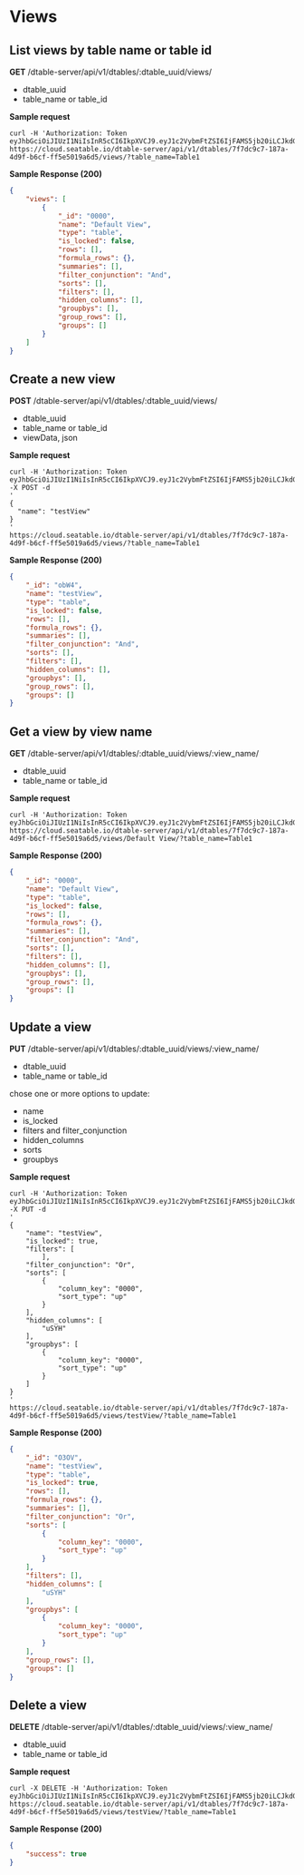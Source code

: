 # Views

## List views by table name or table id

**GET** /dtable-server/api/v1/dtables/:dtable_uuid/views/

* dtable_uuid
* table_name or table_id

**Sample request**

```
curl -H 'Authorization: Token eyJhbGciOiJIUzI1NiIsInR5cCI6IkpXVCJ9.eyJ1c2VybmFtZSI6IjFAMS5jb20iLCJkdGFibGVfdXVpZCI6IjYyMmYxZTZkMzM3NDQ5ZTQ5YjQyOWYyMjUzMDM3YTc2In0.3ytwzZsfZwzifAQtsLzn0AFMnEDSeHxkKlIgD6XKuIs' https://cloud.seatable.io/dtable-server/api/v1/dtables/7f7dc9c7-187a-4d9f-b6cf-ff5e5019a6d5/views/?table_name=Table1

```

**Sample Response (200)**

```json
{
    "views": [
        {
            "_id": "0000",
            "name": "Default View",
            "type": "table",
            "is_locked": false,
            "rows": [],
            "formula_rows": {},
            "summaries": [],
            "filter_conjunction": "And",
            "sorts": [],
            "filters": [],
            "hidden_columns": [],
            "groupbys": [],
            "group_rows": [],
            "groups": []
        }
    ]
}

```

## Create a new view

**POST** /dtable-server/api/v1/dtables/:dtable_uuid/views/

* dtable_uuid
* table_name or table_id
* viewData, json

**Sample request**

```
curl -H 'Authorization: Token eyJhbGciOiJIUzI1NiIsInR5cCI6IkpXVCJ9.eyJ1c2VybmFtZSI6IjFAMS5jb20iLCJkdGFibGVfdXVpZCI6IjYyMmYxZTZkMzM3NDQ5ZTQ5YjQyOWYyMjUzMDM3YTc2In0.3ytwzZsfZwzifAQtsLzn0AFMnEDSeHxkKlIgD6XKuIs'
-X POST -d 
'
{
  "name": "testView"
}
'
https://cloud.seatable.io/dtable-server/api/v1/dtables/7f7dc9c7-187a-4d9f-b6cf-ff5e5019a6d5/views/?table_name=Table1

```

**Sample Response (200)**

```json
{
    "_id": "obW4",
    "name": "testView",
    "type": "table",
    "is_locked": false,
    "rows": [],
    "formula_rows": {},
    "summaries": [],
    "filter_conjunction": "And",
    "sorts": [],
    "filters": [],
    "hidden_columns": [],
    "groupbys": [],
    "group_rows": [],
    "groups": []
}

```

## Get a view by view name

**GET** /dtable-server/api/v1/dtables/:dtable_uuid/views/:view_name/

* dtable_uuid
* table_name or table_id

**Sample request**

```
curl -H 'Authorization: Token eyJhbGciOiJIUzI1NiIsInR5cCI6IkpXVCJ9.eyJ1c2VybmFtZSI6IjFAMS5jb20iLCJkdGFibGVfdXVpZCI6IjYyMmYxZTZkMzM3NDQ5ZTQ5YjQyOWYyMjUzMDM3YTc2In0.3ytwzZsfZwzifAQtsLzn0AFMnEDSeHxkKlIgD6XKuIs'
https://cloud.seatable.io/dtable-server/api/v1/dtables/7f7dc9c7-187a-4d9f-b6cf-ff5e5019a6d5/views/Default View/?table_name=Table1

```

**Sample Response (200)**

```json
{
    "_id": "0000",
    "name": "Default View",
    "type": "table",
    "is_locked": false,
    "rows": [],
    "formula_rows": {},
    "summaries": [],
    "filter_conjunction": "And",
    "sorts": [],
    "filters": [],
    "hidden_columns": [],
    "groupbys": [],
    "group_rows": [],
    "groups": []
}

```

## Update a view

**PUT** /dtable-server/api/v1/dtables/:dtable_uuid/views/:view_name/

* dtable_uuid
* table_name or table_id

chose one or more options to update:

* name
* is_locked
* filters and filter_conjunction
* hidden_columns
* sorts
* groupbys

**Sample request**

```
curl -H 'Authorization: Token eyJhbGciOiJIUzI1NiIsInR5cCI6IkpXVCJ9.eyJ1c2VybmFtZSI6IjFAMS5jb20iLCJkdGFibGVfdXVpZCI6IjYyMmYxZTZkMzM3NDQ5ZTQ5YjQyOWYyMjUzMDM3YTc2In0.3ytwzZsfZwzifAQtsLzn0AFMnEDSeHxkKlIgD6XKuIs'
-X PUT -d 
'
{
    "name": "testView",
    "is_locked": true,
    "filters": [
        ],
    "filter_conjunction": "Or",
    "sorts": [
        {
            "column_key": "0000",
            "sort_type": "up"
        }
    ],
    "hidden_columns": [
        "uSYH"
    ],
    "groupbys": [
        {
            "column_key": "0000",
            "sort_type": "up"
        }
    ]
}
'
https://cloud.seatable.io/dtable-server/api/v1/dtables/7f7dc9c7-187a-4d9f-b6cf-ff5e5019a6d5/views/testView/?table_name=Table1

```

**Sample Response (200)**

```json
{
    "_id": "O3OV",
    "name": "testView",
    "type": "table",
    "is_locked": true,
    "rows": [],
    "formula_rows": {},
    "summaries": [],
    "filter_conjunction": "Or",
    "sorts": [
        {
            "column_key": "0000",
            "sort_type": "up"
        }
    ],
    "filters": [],
    "hidden_columns": [
        "uSYH"
    ],
    "groupbys": [
        {
            "column_key": "0000",
            "sort_type": "up"
        }
    ],
    "group_rows": [],
    "groups": []
}

```

## Delete a view

**DELETE** /dtable-server/api/v1/dtables/:dtable_uuid/views/:view_name/

* dtable_uuid
* table_name or table_id

**Sample request**

```
curl -X DELETE -H 'Authorization: Token eyJhbGciOiJIUzI1NiIsInR5cCI6IkpXVCJ9.eyJ1c2VybmFtZSI6IjFAMS5jb20iLCJkdGFibGVfdXVpZCI6IjYyMmYxZTZkMzM3NDQ5ZTQ5YjQyOWYyMjUzMDM3YTc2In0.3ytwzZsfZwzifAQtsLzn0AFMnEDSeHxkKlIgD6XKuIs'
https://cloud.seatable.io/dtable-server/api/v1/dtables/7f7dc9c7-187a-4d9f-b6cf-ff5e5019a6d5/views/testView/?table_name=Table1

```

**Sample Response (200)**

```json
{
    "success": true
}

```


